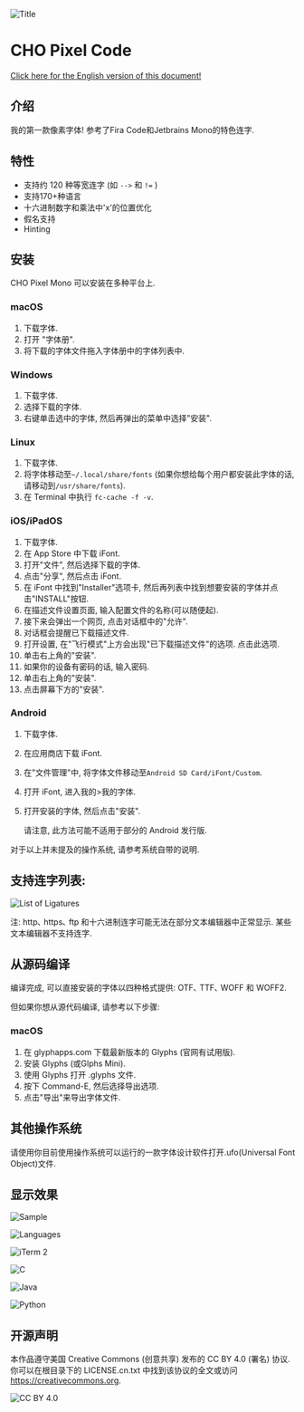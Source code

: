 ![Title](Media/Title.jpg)

# CHO Pixel Code

[Click here for the English version of this document!](README(ENGLISH).md)

## 介绍

我的第一款像素字体! 参考了Fira Code和Jetbrains Mono的特色连字.



## 特性

- 支持约 120 种等宽连字 (如 `-->` 和 `!=` )
- 支持170+种语言
- 十六进制数字和乘法中'x'的位置优化
- 假名支持
- Hinting



## 安装

CHO Pixel Mono 可以安装在多种平台上.

### macOS

1. 下载字体.
2. 打开 "字体册".
3. 将下载的字体文件拖入字体册中的字体列表中.

### Windows

1. 下载字体.
2. 选择下载的字体.
3. 右键单击选中的字体, 然后再弹出的菜单中选择"安装".

### Linux

1. 下载字体.
2. 将字体移动至`~/.local/share/fonts` (如果你想给每个用户都安装此字体的话, 请移动到`/usr/share/fonts`).
3. 在 Terminal 中执行 `fc-cache -f -v`.

### iOS/iPadOS

1. 下载字体.
2. 在 App Store 中下载 iFont.
3. 打开"文件", 然后选择下载的字体.
4. 点击"分享", 然后点击 iFont.
5. 在 iFont 中找到"Installer"选项卡, 然后再列表中找到想要安装的字体并点击"INSTALL"按钮.
6. 在描述文件设置页面, 输入配置文件的名称(可以随便起).
7. 接下来会弹出一个网页, 点击对话框中的"允许".
8. 对话框会提醒已下载描述文件.
9. 打开设置, 在"飞行模式"上方会出现"已下载描述文件"的选项. 点击此选项.
10. 单击右上角的"安装".
11. 如果你的设备有密码的话, 输入密码.
12. 单击右上角的"安装".
13. 点击屏幕下方的"安装".

### Android

1. 下载字体.

2. 在应用商店下载 iFont.

3. 在"文件管理"中, 将字体文件移动至`Android SD Card/iFont/Custom`.

4. 打开 iFont, 进入我的>我的字体.

5. 打开安装的字体,  然后点击"安装".

   请注意,  此方法可能不适用于部分的 Android 发行版.

对于以上并未提及的操作系统, 请参考系统自带的说明.



## 支持连字列表:

![List of Ligatures](https://gitee.com/c29h25n3o5_real/cho_pixel_code/raw/master/Media/ligatures.jpg "List of Ligatures")

注: http､ https､ ftp 和十六进制连字可能无法在部分文本编辑器中正常显示. 某些文本编辑器不支持连字.



## 从源码编译

编译完成, 可以直接安装的字体以四种格式提供: OTF､ TTF､ WOFF 和 WOFF2.

但如果你想从源代码编译, 请参考以下步骤:

### macOS

1. 在 glyphapps.com 下载最新版本的 Glyphs (官网有试用版).
2. 安装 Glyphs (或Glphs Mini).
3. 使用 Glyphs 打开 .glyphs 文件.
4. 按下 Command-E, 然后选择导出选项.
5. 点击"导出"来导出字体文件.



## 其他操作系统

请使用你目前使用操作系统可以运行的一款字体设计软件打开.ufo(Universal Font Object)文件.



## 显示效果

![Sample](Media/code.png "Some Sample Texts")

![Languages](Media/languages.jpg "CHO Pixel in 14 different languages")

![iTerm 2](Media/iterm2.jpg "CHO Pixel in iTerm2 and zsh")

![C](Media/c.jpg "C in Sublime Text")

![Java](Media/java.jpg "Java in Sublime Text")

![Python](Media/python.jpg "Python 3 in Sublime Text")



## 开源声明

本作品遵守美国 Creative Commons (创意共享) 发布的 CC BY 4.0 (署名) 协议. 你可以在根目录下的 LICENSE.cn.txt 中找到该协议的全文或访问 <https://creativecommons.org>.

![CC BY 4.0](Media/cc_by.jpg)
